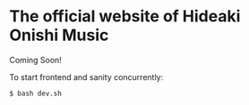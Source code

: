 # The official website of Hideaki Onishi Music

Coming Soon!

To start frontend and sanity concurrently:

```bash
$ bash dev.sh
```
